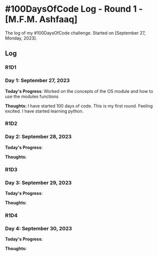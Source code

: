 # #100DaysOfCode Log - Round 1 - [M.F.M. Ashfaaq]

The log of my #100DaysOfCode challenge. Started on [September 27, Monday, 2023].

## Log

### R1D1 

### Day 1: September 27, 2023


**Today's Progress**: Worked on the concepts of the OS module and how to use the modules functions

**Thoughts:** I have started 100 days of code. This is my first round. Feeling excited. I have started learning python.



### R1D2 

### Day 2: September 28, 2023


**Today's Progress**: 

**Thoughts:** 



### R1D3 

### Day 3: September 29, 2023


**Today's Progress**: 

**Thoughts:** 



### R1D4 

### Day 4: September 30, 2023


**Today's Progress**: 

**Thoughts:** 
